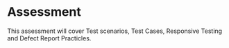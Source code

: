 # Assessment
This assessment will cover Test scenarios, Test Cases, Responsive Testing and Defect Report Practicles.
